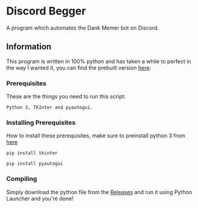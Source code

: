 # Discord Begger

A program which automates the Dank Memer bot on Discord.

## Information

This program is written in 100% python and has taken a while to perfect in the way I wanted it, you can find the prebuilt version [here](https://linkHERE):

### Prerequisites

These are the things you need to run this script:

```
Python 3, TKInter and pyautogui.
```

### Installing Prerequisites

How to install these prerequisites, make sure to preinstall python 3 from [here](https://www.python.org/downloads/)

```
pip install tkinter
```

```
pip install pyautogui
```
### Compiling

Simply download the python file from the [Releases](https://linkheresoon) and run it using Python Launcher and you're done!

